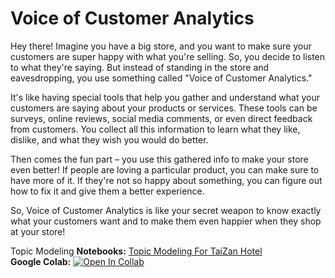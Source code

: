 # Voice of Customer Analytics

Hey there! Imagine you have a big store, and you want to make sure your customers are super happy with what you're selling. So, you decide to listen to what they're saying. But instead of standing in the store and eavesdropping, you use something called "Voice of Customer Analytics." 

It's like having special tools that help you gather and understand what your customers are saying about your products or services. These tools can be surveys, online reviews, social media comments, or even direct feedback from customers. You collect all this information to learn what they like, dislike, and what they wish you would do better.

Then comes the fun part – you use this gathered info to make your store even better! If people are loving a particular product, you can make sure to have more of it. If they're not so happy about something, you can figure out how to fix it and give them a better experience.

So, Voice of Customer Analytics is like your secret weapon to know exactly what your customers want and to make them even happier when they shop at your store!

Topic Modeling
**Notebooks:** [Topic Modeling For TaiZan Hotel](./NLP_TAI_ZAN_RATCHABURI.ipynb)  
**Google Colab:** [![Open In Collab](https://colab.research.google.com/assets/colab-badge.svg)](https://github.com/Superbom99/MADT8101-SEMINAR-IN-ADVANCED-ANALYTICS/blob/10af74b2acd5029162e031d3148892aa3e7a1edf/Workshop%206%20-%20Voice%20of%20Customer%20Analytics/NLP_TAI_ZAN_RATCHABURI.ipynb)

